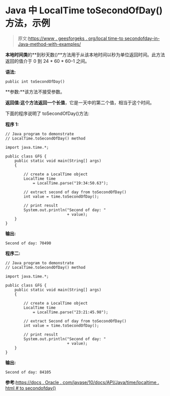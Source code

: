 # Java 中 LocalTime toSecondOfDay()方法，示例

> 原文:[https://www . geesforgeks . org/local time-to secondofday-in-Java-method-with-examples/](https://www.geeksforgeeks.org/localtime-tosecondofday-method-in-java-with-examples/)

**本地时间类**的**到秒天数()**方法用于从该本地时间以秒为单位返回时间。此方法返回的值介于 0 到 24 * 60 * 60–1 之间。

**语法:**

```
public int toSecondOfDay()

```

**参数:**该方法不接受参数。

**返回值:**这个方法返回一个**长值**，它是一天中的第二个值，相当于这个时间。

下面的程序说明了 toSecondOfDay()方法:

**程序 1:**

```
// Java program to demonstrate
// LocalTime.toSecondOfDay() method

import java.time.*;

public class GFG {
    public static void main(String[] args)
    {

        // create a LocalTime object
        LocalTime time
            = LocalTime.parse("19:34:50.63");

        // extract second of day from toSecondOfDay()
        int value = time.toSecondOfDay();

        // print result
        System.out.println("Second of day: "
                           + value);
    }
}
```

**输出:**

```
Second of day: 70490

```

**程序二:**

```
// Java program to demonstrate
// LocalTime.toSecondOfDay() method

import java.time.*;

public class GFG {
    public static void main(String[] args)
    {

        // create a LocalTime object
        LocalTime time
            = LocalTime.parse("23:21:45.98");

        // extract Second of day from toSecondOfDay()
        int value = time.toSecondOfDay();

        // print result
        System.out.println("Second of day: "
                           + value);
    }
}
```

**输出:**

```
Second of day: 84105

```

**参考:**[https://docs . Oracle . com/javase/10/docs/API/Java/time/localtime . html # to secondofday()](https://docs.oracle.com/javase/10/docs/api/java/time/LocalTime.html#toSecondOfDay())